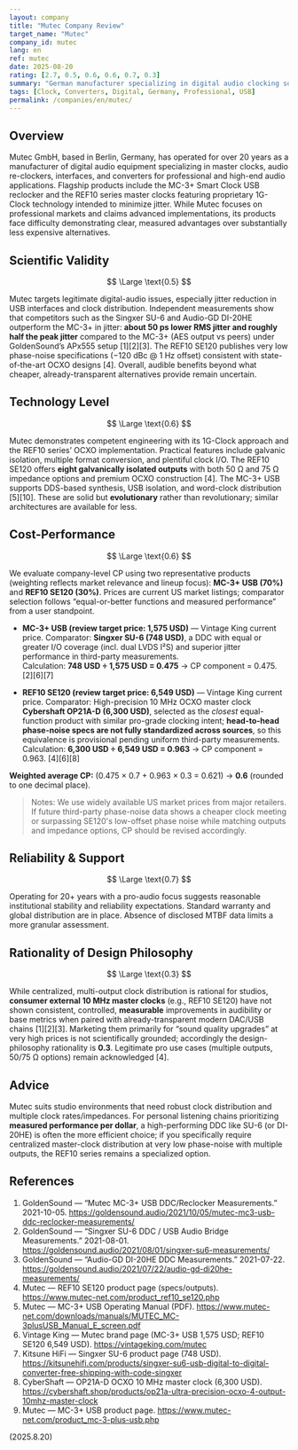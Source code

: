 ```yaml
---
layout: company
title: "Mutec Company Review"
target_name: "Mutec"
company_id: mutec
lang: en
ref: mutec
date: 2025-08-20
rating: [2.7, 0.5, 0.6, 0.6, 0.7, 0.3]
summary: "German manufacturer specializing in digital audio clocking solutions and format converters, offering professional-grade products with proprietary 1G-Clock technology but facing cost-performance challenges versus modern alternatives."
tags: [Clock, Converters, Digital, Germany, Professional, USB]
permalink: /companies/en/mutec/
---
```

## Overview

Mutec GmbH, based in Berlin, Germany, has operated for over 20 years as a manufacturer of digital audio equipment specializing in master clocks, audio re-clockers, interfaces, and converters for professional and high-end audio applications. Flagship products include the MC-3+ Smart Clock USB reclocker and the REF10 series master clocks featuring proprietary 1G-Clock technology intended to minimize jitter. While Mutec focuses on professional markets and claims advanced implementations, its products face difficulty demonstrating clear, measured advantages over substantially less expensive alternatives.

## Scientific Validity

$$ \Large \text{0.5} $$

Mutec targets legitimate digital-audio issues, especially jitter reduction in USB interfaces and clock distribution. Independent measurements show that competitors such as the Singxer SU-6 and Audio-GD DI-20HE outperform the MC-3+ in jitter: **about 50 ps lower RMS jitter and roughly half the peak jitter** compared to the MC-3+ (AES output vs peers) under GoldenSound’s APx555 setup [1][2][3]. The REF10 SE120 publishes very low phase-noise specifications (−120 dBc @ 1 Hz offset) consistent with state-of-the-art OCXO designs [4]. Overall, audible benefits beyond what cheaper, already-transparent alternatives provide remain uncertain.

## Technology Level

$$ \Large \text{0.6} $$

Mutec demonstrates competent engineering with its 1G-Clock approach and the REF10 series’ OCXO implementation. Practical features include galvanic isolation, multiple format conversion, and plentiful clock I/O. The REF10 SE120 offers **eight galvanically isolated outputs** with both 50 Ω and 75 Ω impedance options and premium OCXO construction [4]. The MC-3+ USB supports DDS-based synthesis, USB isolation, and word-clock distribution [5][10]. These are solid but **evolutionary** rather than revolutionary; similar architectures are available for less.

## Cost-Performance

$$ \Large \text{0.6} $$

We evaluate company-level CP using two representative products (weighting reflects market relevance and lineup focus): **MC-3+ USB (70%)** and **REF10 SE120 (30%)**. Prices are current US market listings; comparator selection follows “equal-or-better functions and measured performance” from a user standpoint.

- **MC-3+ USB (review target price: 1,575 USD)** — Vintage King current price. Comparator: **Singxer SU-6 (748 USD)**, a DDC with equal or greater I/O coverage (incl. dual LVDS I²S) and superior jitter performance in third-party measurements.  
  Calculation: **748 USD ÷ 1,575 USD = 0.475** → CP component = 0.475. [2][6][7]

- **REF10 SE120 (review target price: 6,549 USD)** — Vintage King current price. Comparator: High-precision 10 MHz OCXO master clock **Cybershaft OP21A-D (6,300 USD)**, selected as the *closest* equal-function product with similar pro-grade clocking intent; **head-to-head phase-noise specs are not fully standardized across sources**, so this equivalence is provisional pending uniform third-party measurements.  
  Calculation: **6,300 USD ÷ 6,549 USD = 0.963** → CP component = 0.963. [4][6][8]

**Weighted average CP:** (0.475 × 0.7 + 0.963 × 0.3 = 0.621) → **0.6** (rounded to one decimal place).

> Notes: We use widely available US market prices from major retailers. If future third-party phase-noise data shows a cheaper clock meeting or surpassing SE120's low-offset phase noise while matching outputs and impedance options, CP should be revised accordingly.

## Reliability & Support

$$ \Large \text{0.7} $$

Operating for 20+ years with a pro-audio focus suggests reasonable institutional stability and reliability expectations. Standard warranty and global distribution are in place. Absence of disclosed MTBF data limits a more granular assessment.

## Rationality of Design Philosophy

$$ \Large \text{0.3} $$

While centralized, multi-output clock distribution is rational for studios, **consumer external 10 MHz master clocks** (e.g., REF10 SE120) have not shown consistent, controlled, **measurable** improvements in audibility or base metrics when paired with already-transparent modern DAC/USB chains [1][2][3]. Marketing them primarily for “sound quality upgrades” at very high prices is not scientifically grounded; accordingly the design-philosophy rationality is **0.3**. Legitimate pro use cases (multiple outputs, 50/75 Ω options) remain acknowledged [4].

## Advice

Mutec suits studio environments that need robust clock distribution and multiple clock rates/impedances. For personal listening chains prioritizing **measured performance per dollar**, a high-performing DDC like SU-6 (or DI-20HE) is often the more efficient choice; if you specifically require centralized master-clock distribution at very low phase-noise with multiple outputs, the REF10 series remains a specialized option.

## References

1. GoldenSound — “Mutec MC-3+ USB DDC/Reclocker Measurements.” 2021-10-05. https://goldensound.audio/2021/10/05/mutec-mc3-usb-ddc-reclocker-measurements/  
2. GoldenSound — “Singxer SU-6 DDC / USB Audio Bridge Measurements.” 2021-08-01. https://goldensound.audio/2021/08/01/singxer-su6-measurements/  
3. GoldenSound — “Audio-GD DI-20HE DDC Measurements.” 2021-07-22. https://goldensound.audio/2021/07/22/audio-gd-di20he-measurements/  
4. Mutec — REF10 SE120 product page (specs/outputs). https://www.mutec-net.com/product_ref10_se120.php  
5. Mutec — MC-3+ USB Operating Manual (PDF). https://www.mutec-net.com/downloads/manuals/MUTEC_MC-3plusUSB_Manual_E_screen.pdf  
6. Vintage King — Mutec brand page (MC-3+ USB 1,575 USD; REF10 SE120 6,549 USD). https://vintageking.com/mutec  
7. Kitsune HiFi — Singxer SU-6 product page (748 USD). https://kitsunehifi.com/products/singxer-su6-usb-digital-to-digital-converter-free-shipping-with-code-singxer  
8. CyberShaft — OP21A-D OCXO 10 MHz master clock (6,300 USD). https://cybershaft.shop/products/op21a-ultra-precision-ocxo-4-output-10mhz-master-clock  
9. Mutec — MC-3+ USB product page. https://www.mutec-net.com/product_mc-3-plus-usb.php  

(2025.8.20)

